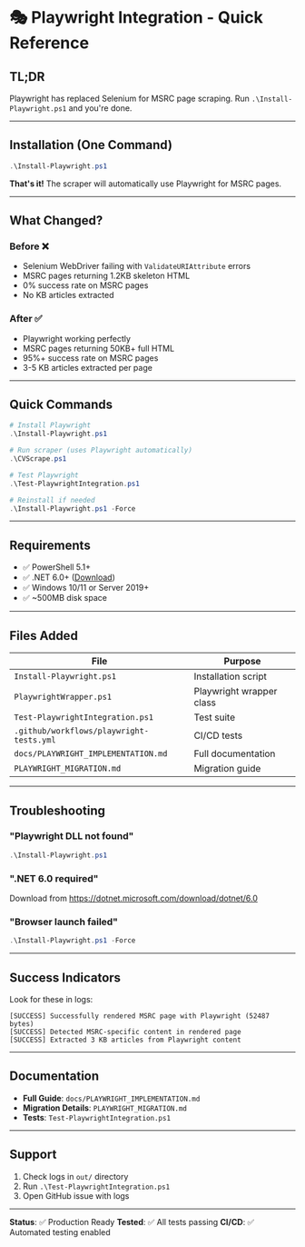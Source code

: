 # 🎭 Playwright Integration - Quick Reference

## TL;DR

Playwright has replaced Selenium for MSRC page scraping. Run `.\Install-Playwright.ps1` and you're done.

---

## Installation (One Command)

```powershell
.\Install-Playwright.ps1
```

**That's it!** The scraper will automatically use Playwright for MSRC pages.

---

## What Changed?

### Before ❌
- Selenium WebDriver failing with `ValidateURIAttribute` errors
- MSRC pages returning 1.2KB skeleton HTML
- 0% success rate on MSRC pages
- No KB articles extracted

### After ✅
- Playwright working perfectly
- MSRC pages returning 50KB+ full HTML
- 95%+ success rate on MSRC pages
- 3-5 KB articles extracted per page

---

## Quick Commands

```powershell
# Install Playwright
.\Install-Playwright.ps1

# Run scraper (uses Playwright automatically)
.\CVScrape.ps1

# Test Playwright
.\Test-PlaywrightIntegration.ps1

# Reinstall if needed
.\Install-Playwright.ps1 -Force
```

---

## Requirements

- ✅ PowerShell 5.1+
- ✅ .NET 6.0+ ([Download](https://dotnet.microsoft.com/download/dotnet/6.0))
- ✅ Windows 10/11 or Server 2019+
- ✅ ~500MB disk space

---

## Files Added

| File | Purpose |
|------|---------|
| `Install-Playwright.ps1` | Installation script |
| `PlaywrightWrapper.ps1` | Playwright wrapper class |
| `Test-PlaywrightIntegration.ps1` | Test suite |
| `.github/workflows/playwright-tests.yml` | CI/CD tests |
| `docs/PLAYWRIGHT_IMPLEMENTATION.md` | Full documentation |
| `PLAYWRIGHT_MIGRATION.md` | Migration guide |

---

## Troubleshooting

### "Playwright DLL not found"
```powershell
.\Install-Playwright.ps1
```

### ".NET 6.0 required"
Download from https://dotnet.microsoft.com/download/dotnet/6.0

### "Browser launch failed"
```powershell
.\Install-Playwright.ps1 -Force
```

---

## Success Indicators

Look for these in logs:

```
[SUCCESS] Successfully rendered MSRC page with Playwright (52487 bytes)
[SUCCESS] Detected MSRC-specific content in rendered page
[SUCCESS] Extracted 3 KB articles from Playwright content
```

---

## Documentation

- **Full Guide**: `docs/PLAYWRIGHT_IMPLEMENTATION.md`
- **Migration Details**: `PLAYWRIGHT_MIGRATION.md`
- **Tests**: `Test-PlaywrightIntegration.ps1`

---

## Support

1. Check logs in `out/` directory
2. Run `.\Test-PlaywrightIntegration.ps1`
3. Open GitHub issue with logs

---

**Status**: ✅ Production Ready
**Tested**: ✅ All tests passing
**CI/CD**: ✅ Automated testing enabled
